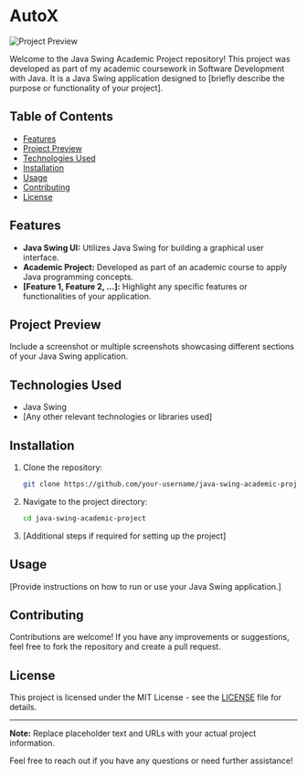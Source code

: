 # AutoX

![Project Preview](link_to_project_image_or_logo)

Welcome to the Java Swing Academic Project repository! This project was developed as part of my academic coursework in Software Development with Java. It is a Java Swing application designed to [briefly describe the purpose or functionality of your project].

## Table of Contents
- [Features](#features)
- [Project Preview](#project-preview)
- [Technologies Used](#technologies-used)
- [Installation](#installation)
- [Usage](#usage)
- [Contributing](#contributing)
- [License](#license)

## Features

- **Java Swing UI:** Utilizes Java Swing for building a graphical user interface.
- **Academic Project:** Developed as part of an academic course to apply Java programming concepts.
- **[Feature 1, Feature 2, ...]:** Highlight any specific features or functionalities of your application.

## Project Preview

Include a screenshot or multiple screenshots showcasing different sections of your Java Swing application.

## Technologies Used

- Java Swing
- [Any other relevant technologies or libraries used]

## Installation

1. Clone the repository:

    ```bash
    git clone https://github.com/your-username/java-swing-academic-project.git
    ```

2. Navigate to the project directory:

    ```bash
    cd java-swing-academic-project
    ```

3. [Additional steps if required for setting up the project]

## Usage

[Provide instructions on how to run or use your Java Swing application.]

## Contributing

Contributions are welcome! If you have any improvements or suggestions, feel free to fork the repository and create a pull request.

## License

This project is licensed under the MIT License - see the [LICENSE](LICENSE) file for details.

---

**Note:** Replace placeholder text and URLs with your actual project information.

Feel free to reach out if you have any questions or need further assistance!

